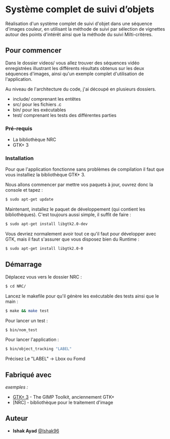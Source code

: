 # Système complet de suivi d’objets

Réalisation d'un système complet de suivi d'objet dans une séquence d'images couleur, en utilisant la méthode de suivi par sélection de vignettes autour des points d'intérêt ainsi que la méthode du suivi Milti-critères.

## Pour commencer

Dans le dossier videos/ vous allez trouver des séquences vidéo enregistrées illustrant les différents résultats obtenus sur les deux séquences d'images, ainsi qu'un exemple complet d'utilisation de l'application.

Au niveau de l'architecture du code, j'ai découpé en plusieurs dossiers.

- include/ comprenant les entêtes
- src/ pour les fichiers .c
- bin/ pour les exécutables
- test/ comprenant les tests des différentes parties

### Pré-requis

- La bibliothèque NRC
- GTK+ 3

### Installation

Pour que l'application fonctionne sans problèmes de compilation il faut que vous installiez la bibliothèque GTK+ 3.

Nous allons commencer par mettre vos paquets à jour, ouvrez donc la console et tapez :
```bash
$ sudo apt-get update
```

Maintenant, installez le paquet de développement (qui contient les bibliothèques).
C'est toujours aussi simple, il suffit de faire :
```bash
$ sudo apt-get install libgtk2.0-dev
```

Vous devriez normalement avoir tout ce qu'il faut pour développer avec GTK, mais il faut s'assurer que vous disposez bien du Runtime :
```bash
$ sudo apt-get install libgtk2.0-0
```

## Démarrage

Déplacez vous vers le dossier NRC :
```bash
$ cd NRC/
```

Lancez le makefile pour qu'il génère les exécutable des tests ainsi que le main :
```bash
$ make && make test
```

Pour lancer un test :
```bash
$ bin/nom_test
```

Pour lancer l'application :
```bash
$ bin/object_tracking "LABEL"
```

Précisez Le "LABEL" -> Lbox ou Fomd

## Fabriqué avec

_exemples :_
* [GTK+ 3](https://developer.gnome.org/gtk3/stable/) - The GIMP Toolkit, anciennement GTK+
* [NRC] - bibliothèque pour le traitement d'image

## Auteur
* **Ishak Ayad** [@Ishak96](https://github.com/Ishak96)